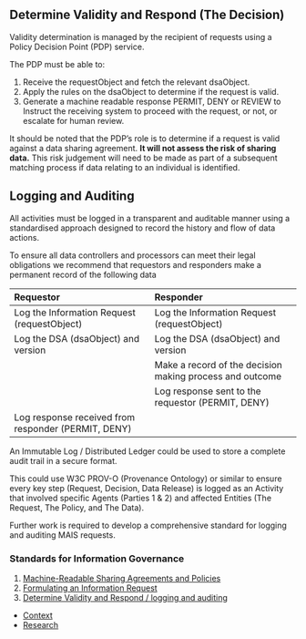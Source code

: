 ## Determine Validity and Respond (The Decision)

Validity determination is managed by the recipient of requests using a  Policy Decision Point (PDP) service.

The PDP must be able to:

1. Receive the requestObject and fetch the relevant dsaObject.
2. Apply the rules on the dsaObject to determine if the request is valid.   
3. Generate a machine readable response PERMIT, DENY or REVIEW to Instruct the receiving system to proceed with the request, or not, or escalate for human review.

It should be noted that the PDP’s role is to determine if a request is valid against a data sharing agreement. **It will not assess the risk of sharing data.** This risk judgement will need to be made as part of a subsequent matching process if data relating to an individual is identified.

## Logging and Auditing

All activities must be logged in a transparent and auditable manner using a standardised approach designed to record the history and flow of data actions.

To ensure all data controllers and processors can meet their legal obligations we recommend that requestors and responders make a permanent record of the following data

| Requestor | Responder |
| :---- | :---- |
| Log the Information Request (requestObject)  | Log the Information Request (requestObject) |
| Log the DSA (dsaObject) and version | Log the DSA (dsaObject) and version |
|  | Make a record of the decision making process and outcome |
|  | Log response sent to the requestor (PERMIT, DENY) |
| Log response received from responder (PERMIT, DENY) |  |

An Immutable Log / Distributed Ledger could be used to store a complete audit trail in a secure format.

This could use W3C PROV-O (Provenance Ontology) or similar to ensure every key step (Request, Decision, Data Release) is logged as an Activity that involved specific Agents (Parties 1 & 2\) and affected Entities (The Request, The Policy, and The Data).

Further work is required to develop a comprehensive standard for logging and auditing MAIS requests.

### Standards for Information Governance

1. [Machine-Readable Sharing Agreements and Policies](dsa.md)
2. [Formulating an Information Request](request.md)
3. [Determine Validity and Respond / logging and auditing](decide&log.md)
* [Context](context.md)
* [Research](README.md)
